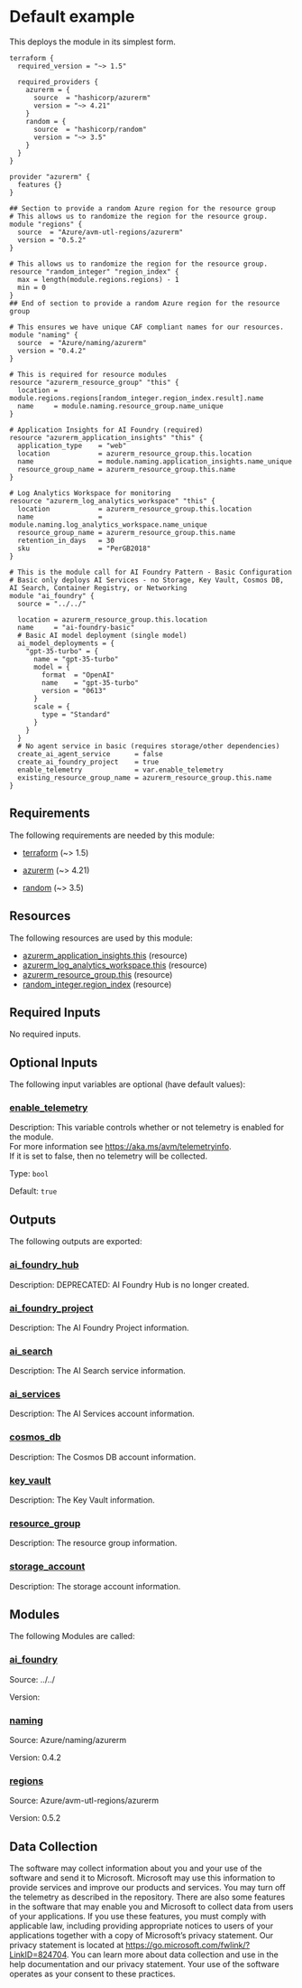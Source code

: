 <!-- BEGIN_TF_DOCS -->
# Default example

This deploys the module in its simplest form.

```hcl
terraform {
  required_version = "~> 1.5"

  required_providers {
    azurerm = {
      source  = "hashicorp/azurerm"
      version = "~> 4.21"
    }
    random = {
      source  = "hashicorp/random"
      version = "~> 3.5"
    }
  }
}

provider "azurerm" {
  features {}
}

## Section to provide a random Azure region for the resource group
# This allows us to randomize the region for the resource group.
module "regions" {
  source  = "Azure/avm-utl-regions/azurerm"
  version = "0.5.2"
}

# This allows us to randomize the region for the resource group.
resource "random_integer" "region_index" {
  max = length(module.regions.regions) - 1
  min = 0
}
## End of section to provide a random Azure region for the resource group

# This ensures we have unique CAF compliant names for our resources.
module "naming" {
  source  = "Azure/naming/azurerm"
  version = "0.4.2"
}

# This is required for resource modules
resource "azurerm_resource_group" "this" {
  location = module.regions.regions[random_integer.region_index.result].name
  name     = module.naming.resource_group.name_unique
}

# Application Insights for AI Foundry (required)
resource "azurerm_application_insights" "this" {
  application_type    = "web"
  location            = azurerm_resource_group.this.location
  name                = module.naming.application_insights.name_unique
  resource_group_name = azurerm_resource_group.this.name
}

# Log Analytics Workspace for monitoring
resource "azurerm_log_analytics_workspace" "this" {
  location            = azurerm_resource_group.this.location
  name                = module.naming.log_analytics_workspace.name_unique
  resource_group_name = azurerm_resource_group.this.name
  retention_in_days   = 30
  sku                 = "PerGB2018"
}

# This is the module call for AI Foundry Pattern - Basic Configuration
# Basic only deploys AI Services - no Storage, Key Vault, Cosmos DB, AI Search, Container Registry, or Networking
module "ai_foundry" {
  source = "../../"

  location = azurerm_resource_group.this.location
  name     = "ai-foundry-basic"
  # Basic AI model deployment (single model)
  ai_model_deployments = {
    "gpt-35-turbo" = {
      name = "gpt-35-turbo"
      model = {
        format  = "OpenAI"
        name    = "gpt-35-turbo"
        version = "0613"
      }
      scale = {
        type = "Standard"
      }
    }
  }
  # No agent service in basic (requires storage/other dependencies)
  create_ai_agent_service      = false
  create_ai_foundry_project    = true
  enable_telemetry             = var.enable_telemetry
  existing_resource_group_name = azurerm_resource_group.this.name
}
```

<!-- markdownlint-disable MD033 -->
## Requirements

The following requirements are needed by this module:

- <a name="requirement_terraform"></a> [terraform](#requirement\_terraform) (~> 1.5)

- <a name="requirement_azurerm"></a> [azurerm](#requirement\_azurerm) (~> 4.21)

- <a name="requirement_random"></a> [random](#requirement\_random) (~> 3.5)

## Resources

The following resources are used by this module:

- [azurerm_application_insights.this](https://registry.terraform.io/providers/hashicorp/azurerm/latest/docs/resources/application_insights) (resource)
- [azurerm_log_analytics_workspace.this](https://registry.terraform.io/providers/hashicorp/azurerm/latest/docs/resources/log_analytics_workspace) (resource)
- [azurerm_resource_group.this](https://registry.terraform.io/providers/hashicorp/azurerm/latest/docs/resources/resource_group) (resource)
- [random_integer.region_index](https://registry.terraform.io/providers/hashicorp/random/latest/docs/resources/integer) (resource)

<!-- markdownlint-disable MD013 -->
## Required Inputs

No required inputs.

## Optional Inputs

The following input variables are optional (have default values):

### <a name="input_enable_telemetry"></a> [enable\_telemetry](#input\_enable\_telemetry)

Description: This variable controls whether or not telemetry is enabled for the module.  
For more information see <https://aka.ms/avm/telemetryinfo>.  
If it is set to false, then no telemetry will be collected.

Type: `bool`

Default: `true`

## Outputs

The following outputs are exported:

### <a name="output_ai_foundry_hub"></a> [ai\_foundry\_hub](#output\_ai\_foundry\_hub)

Description: DEPRECATED: AI Foundry Hub is no longer created.

### <a name="output_ai_foundry_project"></a> [ai\_foundry\_project](#output\_ai\_foundry\_project)

Description: The AI Foundry Project information.

### <a name="output_ai_search"></a> [ai\_search](#output\_ai\_search)

Description: The AI Search service information.

### <a name="output_ai_services"></a> [ai\_services](#output\_ai\_services)

Description: The AI Services account information.

### <a name="output_cosmos_db"></a> [cosmos\_db](#output\_cosmos\_db)

Description: The Cosmos DB account information.

### <a name="output_key_vault"></a> [key\_vault](#output\_key\_vault)

Description: The Key Vault information.

### <a name="output_resource_group"></a> [resource\_group](#output\_resource\_group)

Description: The resource group information.

### <a name="output_storage_account"></a> [storage\_account](#output\_storage\_account)

Description: The storage account information.

## Modules

The following Modules are called:

### <a name="module_ai_foundry"></a> [ai\_foundry](#module\_ai\_foundry)

Source: ../../

Version:

### <a name="module_naming"></a> [naming](#module\_naming)

Source: Azure/naming/azurerm

Version: 0.4.2

### <a name="module_regions"></a> [regions](#module\_regions)

Source: Azure/avm-utl-regions/azurerm

Version: 0.5.2

<!-- markdownlint-disable-next-line MD041 -->
## Data Collection

The software may collect information about you and your use of the software and send it to Microsoft. Microsoft may use this information to provide services and improve our products and services. You may turn off the telemetry as described in the repository. There are also some features in the software that may enable you and Microsoft to collect data from users of your applications. If you use these features, you must comply with applicable law, including providing appropriate notices to users of your applications together with a copy of Microsoft’s privacy statement. Our privacy statement is located at <https://go.microsoft.com/fwlink/?LinkID=824704>. You can learn more about data collection and use in the help documentation and our privacy statement. Your use of the software operates as your consent to these practices.
<!-- END_TF_DOCS -->